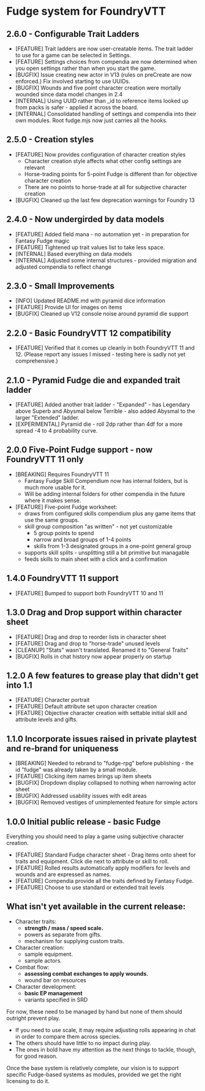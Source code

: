 # Fudge system for FoundryVTT

## 2.6.0 - Configurable Trait Ladders
- [FEATURE] Trait ladders are now user-creatable items. The trait ladder to use for a game can be selected in Settings.
- [FEATURE] Settings choices from compendia are now determined when you open settings rather than when you start the game.
- [BUGFIX] Issue creating new actor in V13 (rules on preCreate are now enforced.) Fix involved starting to use UUIDs.
- [BUGFIX] Wounds and five point character creation were mortally wounded since data model changes in 2.4
- [INTERNAL] Using UUID rather than _id to reference items looked up from packs is safer - applied it across the board.
- [INTERNAL] Consolidated handling of settings and compendia into their own modules. Root fudge.mjs now just carries all the hooks.

## 2.5.0 - Creation styles
- [FEATURE] Now provides configuration of character creation styles 
  - Character creation style affects what other config settings are relevant
  - Horse-trading points for 5-point Fudge is different than for objective character creation
  - There are no points to horse-trade at all for subjective character creation
- [BUGFIX] Cleaned up the last few deprecation warnings for Foundry 13

## 2.4.0 - Now undergirded by data models
- [FEATURE] Added field mana - no automation yet - in preparation for Fantasy Fudge magic
- [FEATURE] Tightened up trait values list to take less space.
- [INTERNAL] Based everything on data models
- [INTERNAL] Adjusted some internal structures - provided migration and adjusted compendia to reflect change

## 2.3.0 - Small Improvements
- [INFO] Updated README.md with pyramid dice information
- [FEATURE] Provide UI for images on items
- [BUGFIX] Cleaned up V12 console noise around pyramid die support

## 2.2.0 - Basic FoundryVTT 12 compatibility
- [FEATURE] Verified that it comes up cleanly in both FoundryVTT 11 and 12. (Please report any issues I missed - testing here is sadly not yet comprehensive.)

## 2.1.0  - Pyramid Fudge die and expanded trait ladder
- [FEATURE] Added another trait ladder - "Expanded" - has Legendary above Superb and Abysmal below Terrible - also added Abysmal to the larger "Extended" ladder.
- [EXPERIMENTAL] Pyramid die - roll 2dp rather than 4df for a more spread -4 to 4 probability curve. 

## 2.0.0    Five-Point Fudge support - now FoundryVTT 11 only
- [BREAKING] Requires FoundryVTT 11 
  * Fantasy Fudge Skill Compendium now has internal folders, but is much more usable for it. 
  * Will be adding internal folders for other compendia in the future where it makes sense.
- [FEATURE] Five-point Fudge worksheet: 
  * draws from configured skills compendium plus any game items that use the same groups.
  * skill group composition "as written" - not yet customizable
    * 5 group points to spend
    * narrow and broad groups of 1-4 points
    * skills from 1-3 designated groups in a one-point general group
  * supports skill splits - unsplitting still a bit primitive but managable
  * feeds skills to main sheet with a click and a confirmation

## 1.4.0    FoundryVTT 11 support
- [FEATURE] Bumped to support both FoundryVTT 10 and 11

## 1.3.0    Drag and Drop support within character sheet
- [FEATURE] Drag and drop to reorder lists in character sheet
- [FEATURE] Drag and drop to "horse-trade" unused levels
- [CLEANUP] "Stats" wasn't translated. Renamed it to "General Traits"
- [BUGFIX] Rolls in chat history now appear properly on startup

## 1.2.0    A few features to grease play that didn't get into 1.1
- [FEATURE] Character portrait
- [FEATURE] Default attribute set upon character creation
- [FEATURE] Objective character creation with settable initial skill and attribute levels and gifts.

## 1.1.0    Incorporate issues raised in private playtest and re-brand for uniqueness
- [BREAKING] Needed to rebrand to "fudge-rpg" before publishing - the id "fudge" was already taken by a small module.
- [FEATURE] Clicking item names brings up item sheets
- [BUGFIX] Dropdown display collapsed to nothing when narrowing actor sheet
- [BUGFIX] Addressed usability issues with edit areas
- [BUGFIX] Removed vestiges of unimplemented feature for simple actors

## 1.0.0    Initial public release - basic Fudge
Everything you should need to play a game using subjective character creation.
- [FEATURE] Standard Fudge character sheet - Drag items onto sheet for traits and equipment. Click die next to attribute or skill to roll.
- [FEATURE] Rolled results automatically apply modifiers for levels and wounds and are expressed as names.
- [FEATURE] Compendia provide all the traits defined by Fantasy Fudge.
- [FEATURE] Choose to use standard or extended trait levels

## What isn't yet available in the current release:

  - Character traits:
    - **strength / mass / speed scale.**
    - powers as separate from gifts.
    - mechanism for supplying custom traits.
  - Character creation:
    - sample equipment.
    - sample actors.
  - Combat flow: 
    - **assessing combat exchanges to apply wounds.**
    - wound bar on resources
  - Character development:
    - **basic EP management** 
    - variants specified in SRD

For now, these need to be managed by hand but none of them should outright prevent play. 
* If you need to use scale, it may require adjusting rolls appearing in chat in order to compare them across species. 
* The others should have little to no impact during play.
* The ones in bold have my attention as the next things to tackle, though, for good reason.

Once the base system is relatively complete, our vision is to support specific Fudge-based systems as modules, 
provided we get the right licensing to do it.
